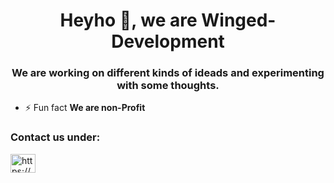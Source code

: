 <h1 align="center">Heyho 👋, we are Winged-Development</h1>
<h3 align="center">We are working on different kinds of ideads and experimenting with some thoughts.</h3>

- ⚡ Fun fact **We are non-Profit**

<h3 align="left">Contact us under:</h3>
<p align="left">
<a href="https://discord.gg/https://discordapp.com/users/474804209381015553" target="blank"><img align="center" src="https://raw.githubusercontent.com/rahuldkjain/github-profile-readme-generator/master/src/images/icons/Social/discord.svg" alt="https://discordapp.com/users/474804209381015553" height="30" width="40" /></a>
</p>
